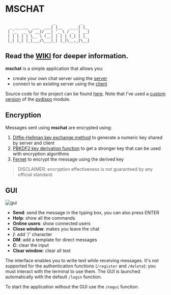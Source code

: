 # MSCHAT
                         _           _    
      _ __ ___  ___  ___| |__   __ _| |_  
     | '_ ` _ \/ __|/ __| '_ \ / _` | __|
     | | | | | \__ \ (__| | | | (_| | |_ 
     |_| |_| |_|___/\___|_| |_|\__,_|\__|

## Read the [WIKI](https://github.com/MattSini912/mschat/wiki/) for deeper information.

**mschat** is a simple application that allows you:
- create your own chat server using the [server](MSCHAT/server)
- connect to an existing server using the [client](MSCHAT/client.exe)

Source code for the project can be found [here](MSCHAT/src). Note that I've used a [custom version](MSCHAT/src/pydispo.py) of the [pydispo](https://github.com/aakash30jan/pydispo) module.

## Encryption
Messages sent using **mschat** are encrypted using:
1. [Diffie-Hellman key exchange method](https://en.wikipedia.org/wiki/Diffie%E2%80%93Hellman_key_exchange) to generate a numeric key shared by server and client
2. [PBKDF2 key derivation function](https://en.wikipedia.org/wiki/PBKDF2) to get a stronger key that can be used with encryption algorithms
3. [Fernet](https://cryptography.io/en/latest/fernet/) to encrypt the message using the derived key

> DISCLAIMER: encryption effectiveness is not guaranteed by any official standard.

## GUI

![gui](https://user-images.githubusercontent.com/106877447/203284504-11b58c6b-3ed1-4629-8d2f-0a9ece94a8b5.PNG)

- **Send**: send the message in the typing box, you can also press ENTER
- **Help**: show all the commands
- **Online users**: show connected users
- **Close window**: makes you leave the chat
- **/**: add '/' character
- **DM**: add a template for direct messages
- **C**: clear the input
- **Clear window**: clear all text

The interface enables you to write text while receiving messages. It's not supported for the authentication functions (`/register` and `/delete`): you must interact with the terminal to use them. The GUI is launched automatically with the default `/login` function. 

To start the application without the GUI use the `/nogui` function.
